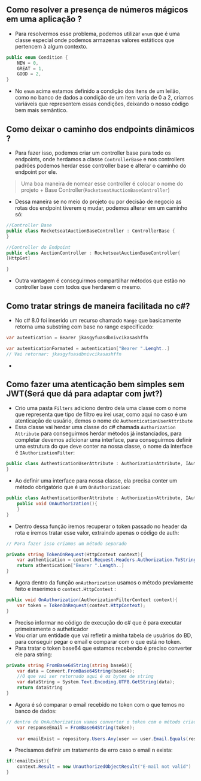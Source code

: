 ## Como resolver a presença de números mágicos em uma aplicação ? 
- Para resolvermos esse problema, podemos utilizar `enum` que é uma classe especial onde podemos armazenas valores estáticos que pertencem à algum contexto. 
```c#
public enum Condition {
	NEW = 0, 
	GREAT = 1, 
	GOOD = 2,
}
```

- No `enum` acima estamos definido a condição dos itens de um leilão, como no banco de dados a condição de um item varia de 0 a 2, criamos variáveis que representem essas condições, deixando o nosso código bem mais semântico.

## Como deixar o caminho dos endpoints dinâmicos ? 
- Para fazer isso, podemos criar um controller base para todo os endpoints, onde herdamos a classe `ControllerBase` e nos controllers padrões podemos herdar esse controller base e alterar o caminho do endpoint por ele.
> Uma boa maneira de nomear esse controller é colocar o nome do projeto + Base Controller(`RocketseatAuctionBaseController`)
- Dessa maneira se no meio do projeto ou por decisão de negocio as rotas dos endpoint tiverem q mudar, podemos alterar em um caminho só: 
```c#
//Controller Base
public class RocketseatAuctionBaseController : ControllerBase {
}

//Controller do Endpoint
public class AuctionController : RocketseatAuctionBaseController{
[HttpGet]

}
```
- Outra vantagem é conseguirmos compartilhar métodos que estão no controller base com todos que herdarem o mesmo. 


## Como tratar strings de maneira facilitada no c#? 
- No c# 8.0 foi inserido um recurso chamado `Range` que basicamente retorna uma substring com base no range especificado: 
```c# 
var autentication = Bearer jkasgyfuasdbnivcikasashffn

var autenticationFormated = autentication["Bearer ".Lenght..]
// Vai retornar: jkasgyfuasdbnivcikasashffn
```
- 
## Como fazer uma atenticação bem simples sem JWT(Será que dá para adaptar com jwt?)

- Crio uma pasta `Filters` adiciono dentro dela uma classe com o nome que representa que tipo de filtro eu irei usar, como aqui no caso é um atenticação de usuário, demos o nome de `AuthenticationUserAttribute` 
- Essa classe vai herdar uma classe do c# chamada `Authorization Attribute` para conseguirmos herdar métodos já instanciados, para completar devemos adicionar uma interface, para conseguirmos definir uma estrutura do que deve conter na nossa classe, o nome da interface é `IAuthorizationFilter`: 
```c# 
public class AuthenticationUserAttribute : AuthorizationAttribute, IAuthorizationFilter{
}
```
- Ao definir uma interface para nossa classe, ela precisa conter um método obrigatório que é um `OnAuthorization`: 
```c# 
public class AuthenticationUserAttribute : AuthorizationAttribute, IAuthorizationFilter{
	public void OnAuthorization(){
	}
}
```
- Dentro dessa função iremos recuperar o token passado no header da rota e iremos tratar esse valor, extraindo apenas o código de auth: 
```c# 
// Para fazer isso criamos um método separado

private string TokenOnRequest(HttpContext context){
	var authentication = context.Request.Headers.Authorization.ToString();
	return athentication["Bearer ".Length..]
}
```
- Agora dentro da função `onAuthorization` usamos o método previamente feito e inserimos o `context.HttpContext` :
```c# 
public void OnAuthorization(AuthorizationFilterContext context){
	var token = TokenOnRequest(context.HttpContext);
}
```
- Preciso informar no código de execução do c# que é para executar primeiramente o autheticador
- Vou criar um entidade que vai refletir a minha tabela de usuários do BD, para conseguir pegar o email e comparar com o que está no token. 
- Para tratar o token base64 que estamos recebendo é preciso converter ele para string: 
```c# 
private string FromBase64String(string base64){
	var data = Convert.FromBase64String(base64);
	//O que vai ser retornado aqui é os bytes de string
	var dataString = System.Text.Encoding.UTF8.GetString(data);
	return dataString 
}
```
- Agora é só comparar o email recebido no token com o que temos no banco de dados:
```c# 
// dentro de OnAuthorization vamos converter o token com o método criado
	var responseEmail = FromBase64String(token);
	
	var emailExist = repository.Users.Any(user => user.Email.Equals(responseEmail))
```
- Precisamos definir um tratamento de erro caso o email n exista: 
```c#
if(!emailExist){ 
	context.Result = new UnauthorizedObjectResult("E-mail not valid")
}
```